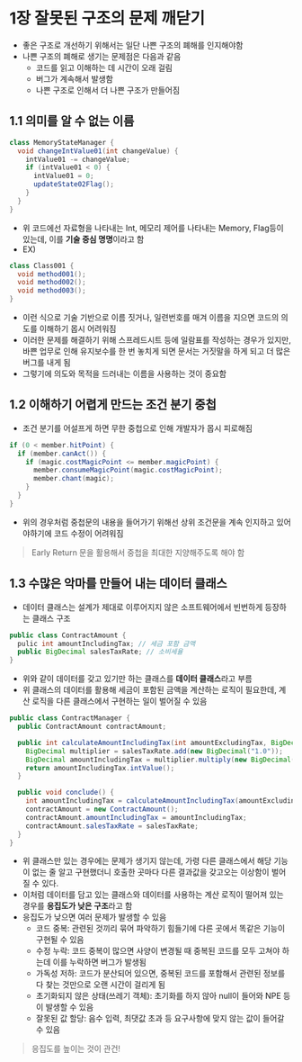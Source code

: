 # 1장 잘못된 구조의 문제 깨닫기

- 좋은 구조로 개선하기 위해서는 일단 나쁜 구조의 폐해를 인지해야함
- 나쁜 구조의 폐해로 생기는 문제점은 다음과 같음
  - 코드를 읽고 이해하는 데 시간이 오래 걸림
  - 버그가 계속해서 발생함
  - 나쁜 구조로 인해서 더 나쁜 구조가 만들어짐

## 1.1 의미를 알 수 없는 이름

```java
class MemoryStateManager {
  void changeIntValue01(int changeValue) {
    intValue01 -= changeValue;
    if (intValue01 < 0) {
      intValue01 = 0;
      updateState02Flag();
    }
  }
}
```

- 위 코드에선 자료형을 나타내는 Int, 메모리 제어를 나타내는 Memory, Flag등이 있는데, 이를 **기술 중심 명명**이라고 함
- EX)
```java
class Class001 {
  void method001();
  void method002();
  void method003();
}
```
- 이런 식으로 기술 기반으로 이름 짓거나, 일련번호를 매겨 이름을 지으면 코드의 의도를 이해하기 몹시 어려워짐
- 이러한 문제를 해결하기 위해 스프레드시트 등에 일람표를 작성하는 경우가 있지만, 바쁜 업무로 인해 유지보수를 한 번 놓치게 되면 문서는 거짓말을 하게 되고 더 많은 버그를 내게 됨
- 그렇기에 의도와 목적을 드러내는 이름을 사용하는 것이 중요함

## 1.2 이해하기 어렵게 만드는 조건 분기 중첩

- 조건 분기를 어설프게 하면 무한 중첩으로 인해 개발자가 몹시 피로해짐
```java
if (0 < member.hitPoint) {
  if (member.canAct()) {
    if (magic.costMagicPoint <= member.magicPoint) {
      member.consumeMagicPoint(magic.costMagicPoint);
      member.chant(magic);
    }
  }
}
```
- 위의 경우처럼 중첩문의 내용을 들어가기 위해선 상위 조건문을 계속 인지하고 있어야하기에 코드 수정이 어려워짐
> Early Return 문을 활용해서 중첩을 최대한 지양해주도록 해야 함

## 1.3 수많은 악마를 만들어 내는 데이터 클래스

- 데이터 클래스는 설계가 제대로 이루어지지 않은 소프트웨어에서 빈번하게 등장하는 클래스 구조

```java
public class ContractAmount {
  pulic int amountIncludingTax; // 세금 포함 금액
  public BigDecimal salesTaxRate; // 소비세율
}
```
- 위와 같이 데이터를 갖고 있기만 하는 클래스를 **데이터 클래스**라고 부름
- 위 클래스의 데이터를 활용해 세금이 포함된 금액을 계산하는 로직이 필요한데, 계산 로직을 다른 클래스에서 구현하는 일이 벌어질 수 있음

```java
public class ContractManager {
  public ContractAmount contractAmount;

  public int calculateAmountIncludingTax(int amountExcludingTax, BigDecimal salesTaxRate) {
    BigDecimal multiplier = salesTaxRate.add(new BigDecimal("1.0"));
    BigDecimal amountIncludingTax = multiplier.multiply(new BigDecimal(amountExcludingTax));
    return amountIncludingTax.intValue();
  }

  public void conclude() {
    int amountIncludingTax = calculateAmountIncludingTax(amountExcludingTax, salesTaxRate);
    contractAmount = new ContractAmount();
    contractAmount.amountIncludingTax = amountIncludingTax;
    contractAmount.salesTaxRate = salesTaxRate;
  }
}
```

- 위 클래스만 있는 경우에는 문제가 생기지 않는데, 가령 다른 클래스에서 해당 기능이 없는 줄 알고 구현했더니 호출한 곳마다 다른 결과값을 갖고오는 이상함이 벌어질 수 있다.
- 이처럼 데이터를 담고 있는 클래스와 데이터를 사용하는 계산 로직이 떨어져 있는 경우를 **응집도가 낮은 구조**라고 함
- 응집도가 낮으면 여러 문제가 발생할 수 있음
  - 코드 중복: 관련된 것끼리 묶어 파악하기 힘들기에 다른 곳에서 똑같은 기능이 구현될 수 있음
  - 수정 누락: 코드 중복이 많으면 사양이 변경될 때 중복된 코드를 모두 고쳐야 하는데 이를 누락하면 버그가 발생됨
  - 가독성 저하: 코드가 분산되어 있으면, 중복된 코드를 포함해서 관련된 정보를 다 찾는 것만으로 오랜 시간이 걸리게 됨
  - 초기화되지 않은 상태(쓰레기 객체): 초기화를 하지 않아 null이 들어와 NPE 등이 발생할 수 있음
  - 잘못된 값 할당: 음수 입력, 최댓값 초과 등 요구사항에 맞지 않는 값이 들어갈 수 있음
> 응집도를 높이는 것이 관건!
